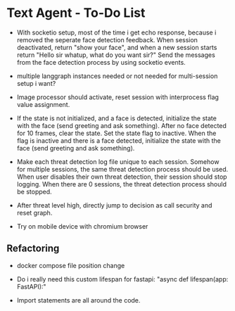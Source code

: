 # Text Agent - To-Do List

- With socketio setup, most of the time i get echo response, because i removed the seperate face detection feedback.
  When session deactivated, return "show your face", and when a new session starts return "Hello sir whatup, what do you want sir?"
  Send the messages from the face detection process by using socketio events.

- multiple langgraph instances needed or not needed for multi-session setup i want?

- Image processor should activate, reset session with interprocess flag value assignment.

- If the state is not initialized, and a face is detected, initialize the state with the face (send greeting and ask something).
  After no face detected for 10 frames, clear the state. Set the state flag to inactive. When the flag is inactive and there is a face detected, initialize the state with the face (send greeting and ask something).

- Make each threat detection log file unique to each session. Somehow for multiple sessions, the same threat detection process should be used. When user disables their own threat detection, their session should stop logging. When there are 0 sessions, the threat detection process should be stopped.

- After threat level high, directly jump to decision as call security and reset graph.

- Try on mobile device with chromium browser

## Refactoring

- docker compose file position change

- Do i really need this custom lifespan for fastapi: "async def lifespan(app: FastAPI):"

- Import statements are all around the code.
